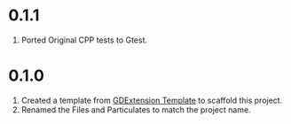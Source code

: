 # 0.1.1

1. Ported Original CPP tests to Gtest.

# 0.1.0

1. Created a template from [GDExtension Template](https://github.com/godotengine/godot-cpp-template) to scaffold this project.
1. Renamed the Files and Particulates to match the project name.
